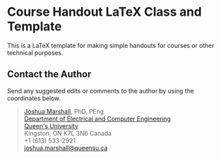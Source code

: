 # Course Handout LaTeX Class and Template

This is a LaTeX template for making simple handouts for courses or other technical purposes.

## Contact the Author

Send any suggested edits or comments to the author by using the coordinates below.

> [Joshua Marshall](https://www.ece.queensu.ca/people/j-marshall), PhD, PEng  
> [Department of Electrical and Computer Engineering](https://www.ece.queensu.ca)  
> [Queen's University](http://www.queensu.ca)  
> Kingston, ON K7L 3N6 Canada  
> +1 (613) 533-2921  
> [joshua.marshall@queensu.ca](mailto:joshua.marshall@queensu.ca)
